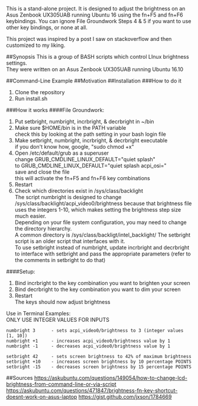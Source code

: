 This is a stand-alone project. It is designed to adjust the brightness on an Asus Zenbook UX305UAB running Ubuntu 16 using the fn+F5 and fn+F6 keybindings. You can ignore File Groundwork Steps 4 & 5 if you want to use other key bindings, or none at all.  

This project was inspired by a post I saw on stackoverflow and then customized to my liking.  

##Synopsis
This is a group of BASH scripts which control LInux brightness settings.  
They were written on an Asus Zenbook UX305UAB running Ubuntu 16.10  

##Command-Line Example
##Motivation
##Installation
###How to do it
1. Clone the repository
2. Run install.sh

###How it works
####File Groundwork:  
1. Put setbright, numbright, incrbright, & decrbright in ~/bin  
2. Make sure $HOME/bin is in the PATH variable  
	check this by looking at the path setting in your bash login file  
3. Make setbright, numbright, incrbright, & decrbright executable  
         if you don't know how, google, "sudo chmod +x"  
4. Open /etc/default/grub as a superuser  
         change GRUB_CMDLINE_LINUX_DEFAULT="quiet splash"  
         to     GRUB_CMDLINE_LINUX_DEFAULT="quiet splash acpi_osi="  
         save and close the file  
         this will activate the fn+F5 and fn+F6 key combinations  
5. Restart  
6. Check which directories exist in /sys/class/backlight  
         The script numbright is designed to change /sys/class/backlight/acpi_video0/brightness because that brightness file uses the integers 1-10, which makes setting the brightness step size much easier.   
         Depending on your file system configuration, you may need to change the directory hierarchy.  
         A common directory is /sys/class/backligt/intel_backlight/ The setbright script is an older script that interfaces with it.  
         To use setbright instead of numbright, update incrbright and decrbright to interface with setbright and pass the appropriate parameters (refer to the comments in setbright to do that)  
    
    
####Setup: 
1. Bind incrbright to the key combination you want to brighten your screen  
2. Bind decrbright to the key combination you want to dim your screen  
3. Restart  
The keys should now adjust brightness  

Use in Terminal Examples:  
    ONLY USE INTEGER VALUES FOR INPUTS

    numbright 3      - sets acpi_video0/brightness to 3 (integer values [1, 10])
    numbright +1     - increases acpi_video0/brightness value by 1
    numbright -1     - decreases acpi_video0/brightness value by 1

    setbright 42     - sets screen brightness to 42% of maximum brightness
    setbright +10    - increases screen brightness by 10 percentage POINTS
    setbright -15    - decreases screen brightness by 15 percentage POINTS


##Sources
https://askubuntu.com/questions/149054/how-to-change-lcd-brightness-from-command-line-or-via-script
https://askubuntu.com/questions/471847/brightness-fn-key-shortcut-doesnt-work-on-asus-laptop
https://gist.github.com/jxson/1784669
